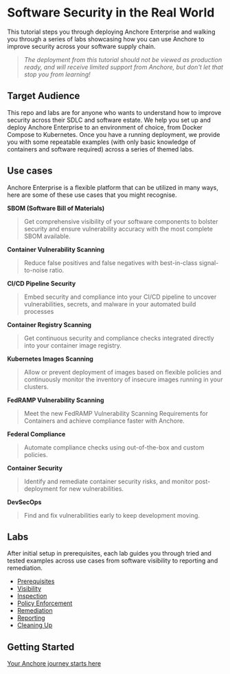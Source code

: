 # Software Security in the Real World

This tutorial steps you through deploying Anchore Enterprise and walking you through a series of labs showcasing how you can use Anchore to improve security across your software supply chain.

> _The deployment from this tutorial should not be viewed as production ready, and will receive limited support from Anchore, but don't let that stop you from learning!_

## Target Audience

This repo and labs are for anyone who wants to understand how to improve security across their SDLC and software estate.
We help you set up and deploy Anchore Enterprise to an environment of choice, from Docker Compose to Kubernetes. 
Once you have a running deployment, we provide you with some repeatable examples (with only basic knowledge of containers and software required) across a series of themed labs.

## Use cases

Anchore Enterprise is a flexible platform that can be utilized in many ways, here are some of these use cases that you might recognise.

**SBOM (Software Bill of Materials)**

> Get comprehensive visibility of your software components to bolster security and ensure vulnerability accuracy with the most complete SBOM available.

**Container Vulnerability Scanning**

> Reduce false positives and false negatives with best-in-class signal-to-noise ratio.

**CI/CD Pipeline Security**

> Embed security and compliance into your CI/CD pipeline to uncover vulnerabilities, secrets, and malware in your automated build processes

**Container Registry Scanning**

> Get continuous security and compliance checks integrated directly into your container image registry.

**Kubernetes Images Scanning**

> Allow or prevent deployment of images based on flexible policies and continuously monitor the inventory of insecure images running in your clusters.

**FedRAMP Vulnerability Scanning**

> Meet the new FedRAMP Vulnerability Scanning Requirements for Containers and achieve compliance faster with Anchore.

**Federal Compliance**

> Automate compliance checks using out-of-the-box and custom policies.

**Container Security**

> Identify and remediate container security risks, and monitor post-deployment for new vulnerabilities.

**DevSecOps**

> Find and fix vulnerabilities early to keep development moving.

## Labs

After initial setup in prerequisites, each lab guides you through tried and tested examples across use cases from software visibility to reporting and remediation.  

* [Prerequisites](docs/01-prerequisites.md)
* [Visibility](docs/02-visibility.md)
* [Inspection](docs/03-inspection.md)
* [Policy Enforcement](docs/04-policy-enforcement.md)
* [Remediation](docs/05-remediation.md)
* [Reporting](docs/06-reporting.md)
* [Cleaning Up](docs/07-cleanup.md)

## Getting Started 

[Your Anchore journey starts here](docs/01-prerequisites.md)